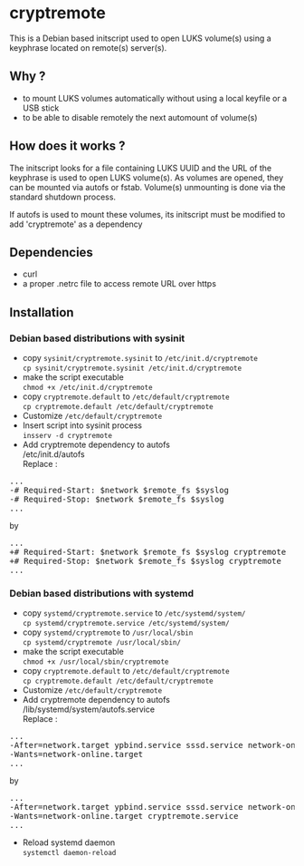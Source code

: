 # cryptremote

This is a Debian based initscript used to open LUKS volume(s) using a keyphrase
located on remote(s) server(s).

## Why ?

- to mount LUKS volumes automatically without using a local keyfile or a USB
  stick
- to be able to disable remotely the next automount of volume(s)

## How does it works ?

The initscript looks for a file containing LUKS UUID and the URL of the
keyphrase is used to open LUKS volume(s). As volumes are opened, they can be
mounted via autofs or fstab. Volume(s) unmounting is done via the standard
shutdown process.

If autofs is used to mount these volumes, its initscript must be modified to add 'cryptremote'
as a dependency

## Dependencies

- curl
- a proper .netrc file to access remote URL over https

## Installation
### Debian based distributions with sysinit
- copy `sysinit/cryptremote.sysinit` to `/etc/init.d/cryptremote`  
  `cp sysinit/cryptremote.sysinit /etc/init.d/cryptremote`
- make the script executable  
  `chmod +x /etc/init.d/cryptremote`
- copy `cryptremote.default` to `/etc/default/cryptremote`  
  `cp cryptremote.default /etc/default/cryptremote`
- Customize `/etc/default/cryptremote`
- Insert script into sysinit process  
  `insserv -d cryptremote`
- Add cryptremote dependency to autofs  
/etc/init.d/autofs  
Replace :
<pre>
...
-# Required-Start: $network $remote_fs $syslog
-# Required-Stop: $network $remote_fs $syslog
...
</pre>
by
<pre>
...
+# Required-Start: $network $remote_fs $syslog cryptremote
+# Required-Stop: $network $remote_fs $syslog cryptremote
...
</pre>

### Debian based distributions with systemd
- copy `systemd/cryptremote.service` to `/etc/systemd/system/`  
`cp systemd/cryptremote.service /etc/systemd/system/`
- copy `systemd/cryptremote` to `/usr/local/sbin`  
`cp systemd/cryptremote /usr/local/sbin/`
- make the script executable  
`chmod +x /usr/local/sbin/cryptremote`
- copy `cryptremote.default` to `/etc/default/cryptremote`  
`cp cryptremote.default /etc/default/cryptremote`
- Customize `/etc/default/cryptremote`
- Add cryptremote dependency to autofs  
/lib/systemd/system/autofs.service  
Replace :
<pre>
...
-After=network.target ypbind.service sssd.service network-online.target
-Wants=network-online.target
...
</pre>
by
<pre>
...
-After=network.target ypbind.service sssd.service network-online.target cryptremote.service
-Wants=network-online.target cryptremote.service
...
</pre>
- Reload systemd daemon  
`systemctl daemon-reload`
